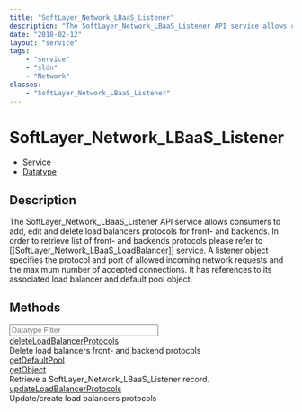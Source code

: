 ```yaml
---
title: "SoftLayer_Network_LBaaS_Listener"
description: "The SoftLayer_Network_LBaaS_Listener API service allows consumers to add, edit and delete load balancers protocols for f... "
date: "2018-02-12"
layout: "service"
tags:
    - "service"
    - "sldn"
    - "Network"
classes:
    - "SoftLayer_Network_LBaaS_Listener"
---
```

# SoftLayer_Network_LBaaS_Listener
<div id='service-datatype'>
    <ul id='sldn-reference-tabs'>
    <li id='service'> <a href='/reference/services/SoftLayer_Network_LBaaS_Listener' >Service</a></li>    <li id='datatype'> <a href='/reference/datatypes/SoftLayer_Network_LBaaS_Listener' >Datatype</a></li>
    </ul>
</div>

## Description
The SoftLayer_Network_LBaaS_Listener API service allows consumers to add, edit and delete load balancers protocols for front- and backends. In order to retrieve list of front- and backends protocols please refer to [[SoftLayer_Network_LBaaS_LoadBalancer]] service. A listener object specifies the protocol and port of allowed incoming network requests and the maximum number of accepted connections. It has references to its associated load balancer and default pool object. 
        
        
<div id="properties" class="content">
    <h2>Methods</h2>
    <div class="view-filters">
        <div class="clearfix">
            <div class="search-input-box">
                <input placeholder="Datatype Filter" onkeyup="titleSearch(inputId='edit-combine', divId='method-div', elementClass='method-row')" 
                    type="text" id="edit-combine" value="" size="30" maxlength="128" class="form-text">
            </div>
        </div>
    </div>
    <div id="method-div">
            <div class="method-row">
                        <span class='view-field-title'><a href='/reference/services/SoftLayer_Network_LBaaS_Listener/deleteLoadBalancerProtocols'> deleteLoadBalancerProtocols</a> </span>
            <div class='views-field-body'>Delete load balancers front- and backend protocols</div>
        </div>
            <div class="method-row">
                        <span class='view-field-title'><a href='/reference/services/SoftLayer_Network_LBaaS_Listener/getDefaultPool'> getDefaultPool</a> </span>
            <div class='views-field-body'></div>
        </div>
            <div class="method-row">
                        <span class='view-field-title'><a href='/reference/services/SoftLayer_Network_LBaaS_Listener/getObject'> getObject</a> </span>
            <div class='views-field-body'>Retrieve a SoftLayer_Network_LBaaS_Listener record.</div>
        </div>
            <div class="method-row">
                        <span class='view-field-title'><a href='/reference/services/SoftLayer_Network_LBaaS_Listener/updateLoadBalancerProtocols'> updateLoadBalancerProtocols</a> </span>
            <div class='views-field-body'>Update/create load balancers protocols</div>
        </div>
        </div>
</div>

